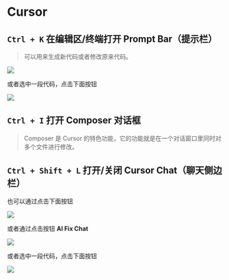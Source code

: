 # Cursor

## `Ctrl + K` 在编辑区/终端打开 Prompt Bar（提示栏）

> 可以用来生成新代码或者修改原来代码。

![](https://image.newarea.site/2024-09-25_10-09-08.png)

或者选中一段代码，点击下面按钮

![](https://image.newarea.site/2024-09-25_10-45-04.png)

## `Ctrl + I` 打开 Composer 对话框

> Composer 是 Cursor 的特色功能，它的功能就是在一个对话窗口里同时对多个文件进行修改。

## `Ctrl + Shift + L` 打开/关闭 Cursor Chat（聊天侧边栏）

也可以通过点击下面按钮

![](https://image.newarea.site/2024-09-25_10-23-34.png)

或者通过点击按钮 **AI Fix Chat**

![](https://image.newarea.site/2024-09-25_10-36-42.png)

或者选中一段代码，点击下面按钮

![](https://image.newarea.site/2024-09-25_10-38-47.png)

